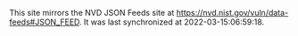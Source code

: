 This site mirrors the NVD JSON Feeds site at https://nvd.nist.gov/vuln/data-feeds#JSON_FEED. It was last synchronized at 2022-03-15:06:59:18.